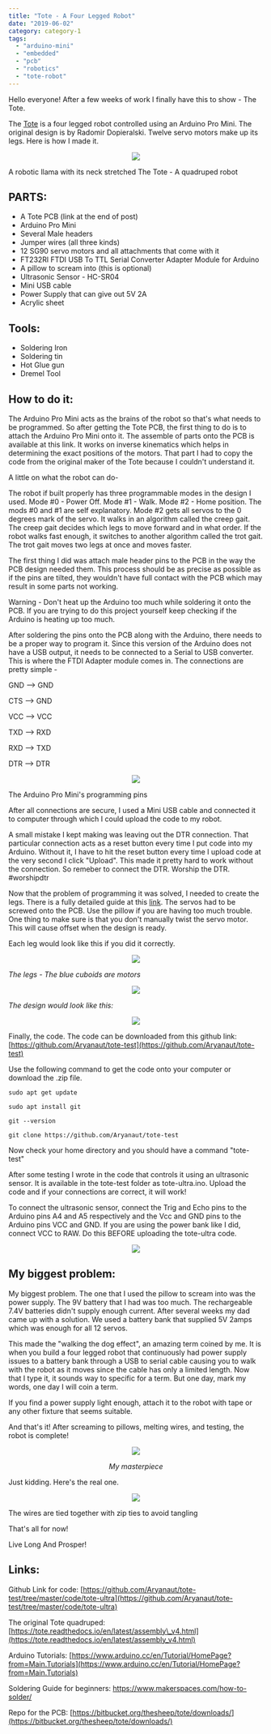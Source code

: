 ```yaml
---
title: "Tote - A Four Legged Robot"
date: "2019-06-02"
category: category-1
tags: 
  - "arduino-mini"
  - "embedded"
  - "pcb"
  - "robotics"
  - "tote-robot"
---
```


Hello everyone! After a few weeks of work I finally have this to show - The Tote.

The [Tote](http://tote.readthedocs.io/en/latest/) is a four legged robot controlled using an Arduino Pro Mini. The original design is by Radomir Dopieralski. Twelve servo motors make up its legs. Here is how I made it.

<p = align='center'>
<img src='/images/2019/img_0307.jpg'>
</p>

A robotic llama with its neck stretched The Tote - A quadruped robot

## PARTS:

- A Tote PCB (link at the end of post)
- Arduino Pro Mini
- Several Male headers
- Jumper wires (all three kinds)
- 12 SG90 servo motors and all attachments that come with it
- FT232Rl FTDI USB To TTL Serial Converter Adapter Module for Arduino
- A pillow to scream into (this is optional)
- Ultrasonic Sensor - HC-SR04
- Mini USB cable
- Power Supply that can give out 5V 2A
- Acrylic sheet

## Tools:

- Soldering Iron
- Soldering tin
- Hot Glue gun
- Dremel Tool

## How to do it:

The Arduino Pro Mini acts as the brains of the robot so that's what needs to be programmed. So after getting the Tote PCB, the first thing to do is to attach the Arduino Pro Mini onto it. The assemble of parts onto the PCB is available at this link. It works on inverse kinematics which helps in determining the exact positions of the motors. That part I had to copy the code from the original maker of the Tote because I couldn't understand it.

A little on what the robot can do-

The robot if built properly has three programmable modes in the design I used. Mode #0 - Power Off. Mode #1 - Walk. Mode #2 - Home position. The mods #0 and #1 are self explanatory. Mode #2 gets all servos to the 0 degrees mark of the servo. It walks in an algorithm called the creep gait. The creep gait decides which legs to move forward and in what order. If the robot walks fast enough, it switches to another algorithm called the trot gait. The trot gait moves two legs at once and moves faster.

The first thing I did was attach male header pins to the PCB in the way the PCB design needed them. This process should be as precise as possible as if the pins are tilted, they wouldn't have full contact with the PCB which may result in some parts not working.

Warning - Don't heat up the Arduino too much while soldering it onto the PCB. If you are trying to do this project yourself keep checking if the Arduino is heating up too much.

After soldering the pins onto the PCB along with the Arduino, there needs to be a proper way to program it. Since this version of the Arduino does not have a USB output, it needs to be connected to a Serial to USB converter. This is where the FTDI Adapter module comes in. The connections are pretty simple -

GND --> GND

CTS --> GND

VCC --> VCC

TXD --> RXD

RXD --> TXD

DTR --> DTR

<p align="center">
<img src='/images/2019/img_0250.jpg'>
</p>

The Arduino Pro Mini's programming pins

After all connections are secure, I used a Mini USB cable and connected it to computer through which I could upload the code to my robot.

A small mistake I kept making was leaving out the DTR connection. That particular connection acts as a reset button every time I put code into my Arduino. Without it, I have to hit the reset button every time I upload code at the very second I click "Upload". This made it pretty hard to work without the connection. So remeber to connect the DTR. Worship the DTR. #worshipdtr

Now that the problem of programming it was solved, I needed to create the legs. There is a fully detailed guide at this [link](https://tote.readthedocs.io/en/latest/assembly_v4.html). The servos had to be screwed onto the PCB. Use the pillow if you are having too much trouble. One thing to make sure is that you don't manually twist the servo motor. This will cause offset when the design is ready.

Each leg would look like this if you did it correctly.

<p align="center">
<img src='/images/2019/img_0332.jpg'>

<i>The legs - The blue cuboids are motors</i>
</p>

<p align="center">
<img src='/images/2019/legs.jpg'>

<i>The design would look like this:</i>
</p>

<p align="center">
<img src='images/img_0256.jpg'>
</p>

Finally, the code. The code can be downloaded from this github link: [https://github.com/Aryanaut/tote-test](https://github.com/Aryanaut/tote-test)

Use the following command to get the code onto your computer or download the .zip file.

`sudo apt get update`

`sudo apt install git`

`git --version`

`git clone https://github.com/Aryanaut/tote-test`

Now check your home directory and you should have a command "tote-test"

After some testing I wrote in the code that controls it using an ultrasonic sensor. It is available in the tote-test folder as tote-ultra.ino. Upload the code and if your connections are correct, it will work!

To connect the ultrasonic sensor, connect the Trig and Echo pins to the Arduino pins A4 and A5 respectively and the Vcc and GND pins to the Arduino pins VCC and GND. If you are using the power bank like I did, connect VCC to RAW. Do this BEFORE uploading the tote-ultra code.

<p align="center">
<img src='images/img_0303.jpg'>
</p>

## My biggest problem:

My biggest problem. The one that I used the pillow to scream into was the power supply. The 9V battery that I had was too much. The rechargeable 7.4V batteries didn't supply enough current. After several weeks my dad came up with a solution. We used a battery bank that supplied 5V 2amps which was enough for all 12 servos.

This made the "walking the dog effect", an amazing term coined by me. It is when you build a four legged robot that continuously had power supply issues to a battery bank through a USB to serial cable causing you to walk with the robot as it moves since the cable has only a limited length. Now that I type it, it sounds way to specific for a term. But one day, mark my words, one day I will coin a term.

If you find a power supply light enough, attach it to the robot with tape or any other fixture that seems suitable.

And that's it! After screaming to pillows, melting wires, and testing, the robot is complete!

<p align="center">
<img src='/images/2019/img_0274.jpg'>
</p>

<p align="center"><i>My masterpiece</i></p>

Just kidding. Here's the real one.

<p align="center">
<img src='/images/2019/img_0307-1.jpg'>
</p>

The wires are tied together with zip ties to avoid tangling

That's all for now!

Live Long And Prosper!

## Links:

Github Link for code: [https://github.com/Aryanaut/tote-test/tree/master/code/tote-ultra](https://github.com/Aryanaut/tote-test/tree/master/code/tote-ultra)

The original Tote quadruped: [https://tote.readthedocs.io/en/latest/assembly\_v4.html](https://tote.readthedocs.io/en/latest/assembly_v4.html)

Arduino Tutorials: [https://www.arduino.cc/en/Tutorial/HomePage?from=Main.Tutorials](https://www.arduino.cc/en/Tutorial/HomePage?from=Main.Tutorials)

Soldering Guide for beginners: https://www.makerspaces.com/how-to-solder/

Repo for the PCB: [https://bitbucket.org/thesheep/tote/downloads/](https://bitbucket.org/thesheep/tote/downloads/)
